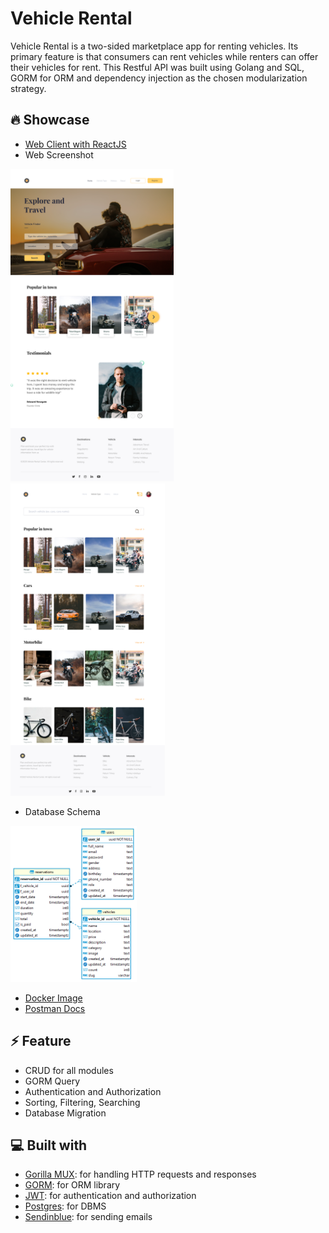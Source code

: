 # Vehicle Rental

Vehicle Rental is a two-sided marketplace app for renting vehicles. Its primary feature is that consumers can rent vehicles while renters can offer their vehicles for rent. This Restful API was built using Golang and SQL, GORM for ORM and dependency injection as the chosen modularization strategy.

## 🔥 Showcase

- [Web Client with ReactJS](https://github.com/rfauzi44/vehicle-rental-web)
- Web Screenshot
<p float="left">
<img src="app1.png" alt="Alt text" height="500">
<img src="app2.png" alt="Alt text" height="500">
</p>

- Database Schema

<img src="db-vehicle-rental.png" alt="Alt text" height="250">

- [Docker Image](https://hub.docker.com/r/rfauzi/vehicle-rental-backend)
- [Postman Docs](https://documenter.getpostman.com/view/25042327/2s93JtQPPz)

## ⚡ Feature

- CRUD for all modules
- GORM Query
- Authentication and Authorization
- Sorting, Filtering, Searching
- Database Migration

## 💻 Built with

- [Gorilla MUX](https://github.com/gorilla/mux): for handling HTTP requests and responses
- [GORM](https://github.com/go-gorm/gorm): for ORM library
- [JWT](https://github.com/golang-jwt/jwt): for authentication and authorization
- [Postgres](https://github.com/postgres/postgres): for DBMS
- [Sendinblue](https://github.com/sendinblue/APIv3-go-library): for sending emails
